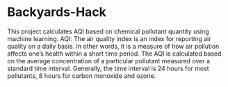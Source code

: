 # Backyards-Hack

This project calculates AQI based on chemical pollutant quantity using machine learning. AQI: The air quality index is an index for reporting air quality on a daily basis. In other words, it is a measure of how air pollution affects one’s health within a short time period. The AQI is calculated based on the average concentration of a particular pollutant measured over a standard time interval. Generally, the time interval is 24 hours for most pollutants, 8 hours for carbon monoxide and ozone.
